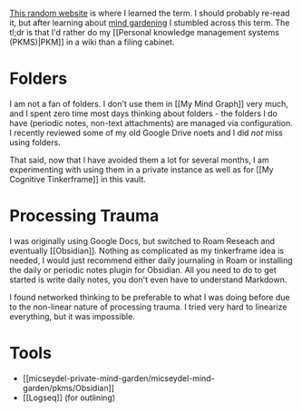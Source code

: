 [This random website](https://www.appsntips.com/what-is-networked-thinking/) is where I learned the term. I should probably re-read it, but after learning about [mind gardening](https://www.refinery29.com/en-gb/mind-gardening-organise-thoughts-increase-productivity) I stumbled across this term. The tl;dr is that I'd rather do my [[Personal knowledge management systems (PKMS)|PKM]] in a wiki than a filing cabinet.

# Folders

I am not a fan of folders. I don't use them in [[My Mind Graph]] very much, and I spent zero time most days thinking about folders - the folders I do have (periodic notes, non-text attachments) are managed via configuration. I recently reviewed some of my old Google Drive noets and I did *not* miss using folders.

That said, now that I have avoided them a lot for several months, I am experimenting with using them in a private instance as well as for [[My Cognitive Tinkerframe]] in this vault.

# Processing Trauma

I was originally using Google Docs, but switched to Roam Reseach and eventually [[Obsidian]]. Nothing as complicated as my tinkerframe idea is needed, I would just recommend either daily journaling in Roam or installing the daily or periodic notes plugin for Obsidian. All you need to do to get started is write daily notes, you don't even have to understand Markdown.

I found networked thinking to be preferable to what I was doing before due to the non-linear nature of processing trauma. I tried very hard to linearize everything, but it was impossible.

# Tools

* [[micseydel-private-mind-garden/micseydel-mind-garden/pkms/Obsidian]]
* [[Logseq]] (for outlining)
